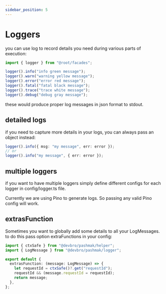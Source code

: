 ```yaml
---
sidebar_position: 5
---
```


# Loggers

you can use log to record details you need during various parts of execution:

```ts
import { logger } from "@root/facades";

logger().info("info green message");
logger().warn("warning yellow message");
logger().error("error red message");
logger().fatal("fatal black message");
logger().trace("trace white message");
logger().debug("debug gray message");
```

these would produce proper log messages in json format to stdout.

## detailed logs

if you need to capture more details in your logs, you can always pass an object instead:

```ts
logger().info({ msg: "my message", err: error });
// or
logger().info("my message", { err: error });
```

## multiple loggers

if you want to have multiple loggers simply define different configs for each logger in config/logger.ts file.

Currently we are using Pino to generate logs. So passing any valid Pino config will work.

## extrasFunction

Sometimes you want to globally add some details to all your LogMessages. to do this pass option
extraFunctions in your config:

```ts
import { ctxSafe } from "@devbro/pashmak/helper";
import { LogMessage } from "@devbro/pashmak/logger";

export default {
  extrasFunction: (message: LogMessage) => {
    let requestId = ctxSafe()?.get("requestId");
    requestId && (message.requestId = requestId);
    return message;
  },
};
```
